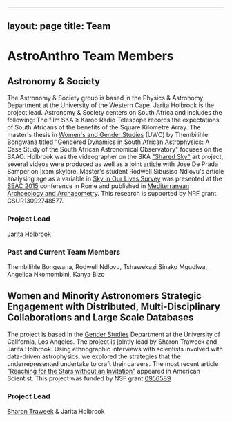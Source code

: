 
---
layout: page
title: Team
---




<h1>AstroAnthro Team Members</h1>

<h2>Astronomy & Society</h2>
The Astronomy & Society group is based in the Physics & Astronomy Department at the University of the Western Cape. Jarita Holbrook is the project lead. Astronomy & Society centers on South Africa and includes the following: The film SKA ≥ Karoo Radio Telescope records the expectations of South Africans of the benefits of the Square Kilometre Array. The master's thesis in <a href="https://www.uwc.ac.za/Faculties/ART/WGS/Pages/default.aspx">Women's and Gender Studies</a> (UWC) by Thembilihle Bongwana titled "Gendered Dynamics in South African Astrophysics: A Case Study of the South African Astronomical Observatory" focuses on the SAAO. Holbrook was the videographer on the SKA <a href="https://www.skatelescope.org/shared-sky/">"Shared Sky"</a> art project, several videos were produced as well as a joint <a href="http://maajournal.com/Issues/2016/Vol16-4/Full11.pdf">article</a> with Jose De Prada Samper on |xam skylore. Master's student Rodwell Sibusiso Ndlovu's article analysing age as a variable in <a href="https://docs.google.com/forms/d/e/1FAIpQLSeM9JyKKvO_EzP2LlTUd6NBWadPEBRan6HOrWdUe16k4KnEyg/viewform?usp=sf_link">Sky in Our Lives Survey</a> was presented at the <a href="http://www.brera.inaf.it/SEAC2015/index.html">SEAC 2015</a> conference in Rome and published in <a href="http://maajournal.com/Issues/2016/Vol16-4/Full69.pdf">Mediterranean Archaeology and Archaeometry</a>. This research is supported by NRF grant CSUR13092748577. 

<h3>Project Lead</h3>
<a href="http://astro.uwc.ac.za/our_team/holbrook/">Jarita Holbrook</a>

<h3>Past and Current Team Members</h3>
Thembilihle Bongwana, Rodwell Ndlovu, Tshawekazi Sinako Mgudlwa, Angelica Nkomombini, Kanya Bizo

<h2>Women and Minority Astronomers Strategic Engagement with Distributed, Multi-Disciplinary Collaborations and Large Scale Databases</h2>
The project is based in the <a href="http://www.genderstudies.ucla.edu">Gender Studies</a> Department at the University of California, Los Angeles. The project is jointly lead by Sharon Traweek and Jarita Holbrook. Using ethnographic interviews with scientists involved with data-driven astrophysics, we explored the strategies that the underrepresented undertake to craft their careers. The most recent article <a href="https://www.americanscientist.org/article/reaching-for-the-stars-without-an-invitation">"Reaching for the Stars without an Invitation"</a> appeared in American Scientist. This project was funded by NSF grant <a href="https://www.nsf.gov/awardsearch/showAward?AWD_ID=0956589">0956589</a>

<h3>Project Lead</h3>
<a href="http://www.genderstudies.ucla.edu/faculty/sharon-traweek">Sharon Traweek</a> & Jarita Holbrook
